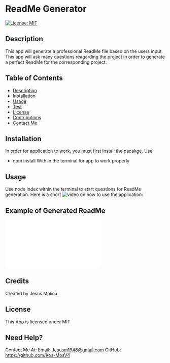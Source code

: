 # ReadMe Generator
[![License: MIT](https://img.shields.io/badge/License-MIT-yellow.svg)](https://opensource.org/licenses/MIT)

## Description
This app will generate a professional ReadMe file based on the users input. This app will ask many questions reagarding the project in order to generate a perfect ReadMe for the corresponding project.

## **Table of Contents**
* [Description](#Description)
* [Installation](#Installation)
* [Usage](#Usage)
* [Test](#Test)
* [License](#License)
* [Contributions](#Contributions)
* [Contact Me](#ContactUs)

## Installation 
In order for application to work, you must first install the pacakge. Use:
* npm install
With in the terminal for app to work properly

## Usage
Use node index within the terminal to start questions for ReadMe generation. Here is a short ![video](https://drive.google.com/file/d/1oP-LZsB2DRWCRVUMuUlVg65IHspS8zJA/view?usp=sharing) on how to use the application: 

## Example of Generated ReadMe
![Example](/sample/readme.md)

## Credits
Created by Jesus Molina

## License
This App is licensed under MIT

## Need Help?
Contact Me At:
Email: Jesusm1948@gmail.com
GitHub: https://github.com/Kos-MosV4
